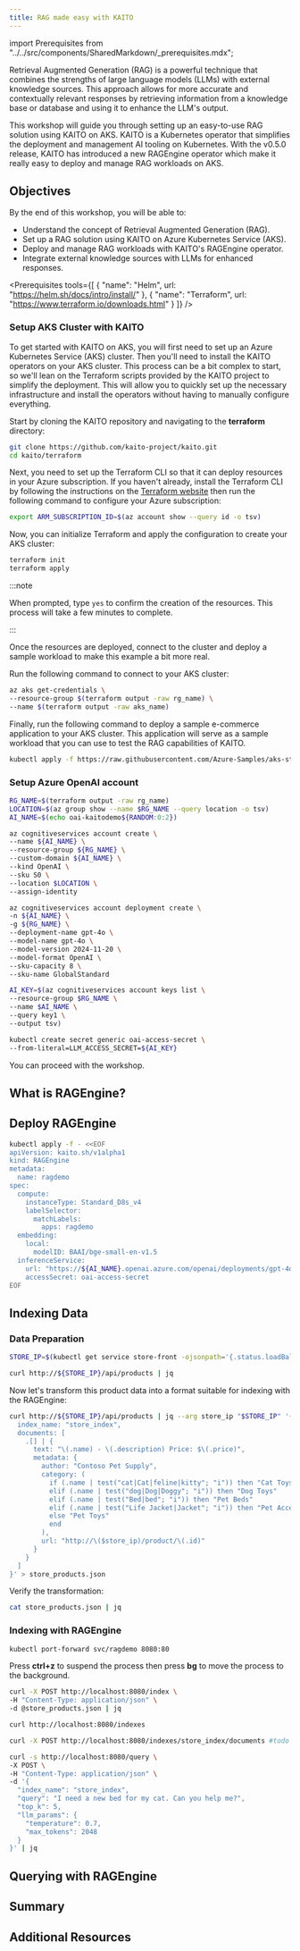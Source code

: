 ```yaml
---
title: RAG made easy with KAITO
---
```


import Prerequisites from "../../src/components/SharedMarkdown/_prerequisites.mdx";

Retrieval Augmented Generation (RAG) is a powerful technique that combines the strengths of large language models (LLMs) with external knowledge sources. This approach allows for more accurate and contextually relevant responses by retrieving information from a knowledge base or database and using it to enhance the LLM's output.

This workshop will guide you through setting up an easy-to-use RAG solution using KAITO on AKS. KAITO is a Kubernetes operator that simplifies the deployment and management AI tooling on Kubernetes. With the v0.5.0 release, KAITO has introduced a new RAGEngine operator which make it really easy to deploy and manage RAG workloads on AKS.

## Objectives

By the end of this workshop, you will be able to:

- Understand the concept of Retrieval Augmented Generation (RAG).
- Set up a RAG solution using KAITO on Azure Kubernetes Service (AKS).
- Deploy and manage RAG workloads with KAITO's RAGEngine operator.
- Integrate external knowledge sources with LLMs for enhanced responses.

<Prerequisites tools={[
  {
    "name": "Helm",
    url: "https://helm.sh/docs/intro/install/"
  },
  {
    "name": "Terraform",
    url: "https://www.terraform.io/downloads.html"
  }
]}
/>

### Setup AKS Cluster with KAITO

To get started with KAITO on AKS, you will first need to set up an Azure Kubernetes Service (AKS) cluster. Then you'll need to install the KAITO operators on your AKS cluster. This process can be a bit complex to start, so we'll lean on the Terraform scripts provided by the KAITO project to simplify the deployment. This will allow you to quickly set up the necessary infrastructure and install the operators without having to manually configure everything.

Start by cloning the KAITO repository and navigating to the **terraform** directory:

```bash
git clone https://github.com/kaito-project/kaito.git
cd kaito/terraform
```

Next, you need to set up the Terraform CLI so that it can deploy resources in your Azure subscription. If you haven't already, install the Terraform CLI by following the instructions on the [Terraform website](https://www.terraform.io/downloads.html) then run the following command to configure your Azure subscription:

```bash
export ARM_SUBSCRIPTION_ID=$(az account show --query id -o tsv)
```

Now, you can initialize Terraform and apply the configuration to create your AKS cluster:

```bash
terraform init
terraform apply
```

:::note

When prompted, type `yes` to confirm the creation of the resources. This process will take a few minutes to complete.

:::

Once the resources are deployed, connect to the cluster and deploy a sample workload to make this example a bit more real.

Run the following command to connect to your AKS cluster:

```bash
az aks get-credentials \
--resource-group $(terraform output -raw rg_name) \
--name $(terraform output -raw aks_name)
```

Finally, run the following command to deploy a sample e-commerce application to your AKS cluster. This application will serve as a sample workload that you can use to test the RAG capabilities of KAITO.

```bash
kubectl apply -f https://raw.githubusercontent.com/Azure-Samples/aks-store-demo/refs/heads/main/aks-store-quickstart.yaml
```

### Setup Azure OpenAI account

```bash
RG_NAME=$(terraform output -raw rg_name)
LOCATION=$(az group show --name $RG_NAME --query location -o tsv)
AI_NAME=$(echo oai-kaitodemo${RANDOM:0:2})
```

```bash
az cognitiveservices account create \
--name ${AI_NAME} \
--resource-group ${RG_NAME} \
--custom-domain ${AI_NAME} \
--kind OpenAI \
--sku S0 \
--location $LOCATION \
--assign-identity
```

```bash
az cognitiveservices account deployment create \
-n ${AI_NAME} \
-g ${RG_NAME} \
--deployment-name gpt-4o \
--model-name gpt-4o \
--model-version 2024-11-20 \
--model-format OpenAI \
--sku-capacity 8 \
--sku-name GlobalStandard
```

```bash
AI_KEY=$(az cognitiveservices account keys list \
--resource-group $RG_NAME \
--name $AI_NAME \
--query key1 \
--output tsv)
```

```bash
kubectl create secret generic oai-access-secret \
--from-literal=LLM_ACCESS_SECRET=${AI_KEY}
```

You can proceed with the workshop.

## What is RAGEngine?

## Deploy RAGEngine

```bash
kubectl apply -f - <<EOF
apiVersion: kaito.sh/v1alpha1
kind: RAGEngine
metadata:
  name: ragdemo
spec:
  compute:
    instanceType: Standard_D8s_v4
    labelSelector:
      matchLabels:
        apps: ragdemo
  embedding:
    local:
      modelID: BAAI/bge-small-en-v1.5
  inferenceService:  
    url: "https://${AI_NAME}.openai.azure.com/openai/deployments/gpt-4o/chat/completions?api-version=2025-01-01-preview"
    accessSecret: oai-access-secret
EOF
```

## Indexing Data

### Data Preparation

```bash
STORE_IP=$(kubectl get service store-front -ojsonpath='{.status.loadBalancer.ingress[0].ip}')
```

```bash
curl http://${STORE_IP}/api/products | jq
```

Now let's transform this product data into a format suitable for indexing with the RAGEngine:

```bash
curl http://${STORE_IP}/api/products | jq --arg store_ip "$STORE_IP" '{
  index_name: "store_index",
  documents: [
    .[] | {
      text: "\(.name) - \(.description) Price: $\(.price)",
      metadata: {
        author: "Contoso Pet Supply",
        category: (
          if (.name | test("cat|Cat|feline|kitty"; "i")) then "Cat Toys"
          elif (.name | test("dog|Dog|Doggy"; "i")) then "Dog Toys"
          elif (.name | test("Bed|bed"; "i")) then "Pet Beds"
          elif (.name | test("Life Jacket|Jacket"; "i")) then "Pet Accessories"
          else "Pet Toys"
          end
        ),
        url: "http://\($store_ip)/product/\(.id)"
      }
    }
  ]
}' > store_products.json
```

Verify the transformation:

```bash
cat store_products.json | jq
```

### Indexing with RAGEngine

```bash
kubectl port-forward svc/ragdemo 8080:80
```

Press **ctrl+z** to suspend the process then press **bg** to move the process to the background.

```bash
curl -X POST http://localhost:8080/index \
-H "Content-Type: application/json" \
-d @store_products.json | jq
```

```bash
curl http://localhost:8080/indexes
```


```bash
curl -X POST http://localhost:8080/indexes/store_index/documents #todo this is not working
```

```bash
curl -s http://localhost:8080/query \
-X POST \
-H "Content-Type: application/json" \
-d '{
  "index_name": "store_index",
  "query": "I need a new bed for my cat. Can you help me?",
  "top_k": 5,
  "llm_params": {
    "temperature": 0.7,
    "max_tokens": 2048
  }
}' | jq
```

## Querying with RAGEngine

## Summary

## Additional Resources

